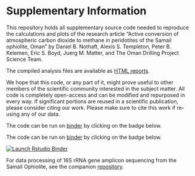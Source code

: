 # Supplementary Information

This repository holds all supplementary source code needed to reproduce the calculations and plots of the research article “Active conversion of atmospheric carbon dioxide to methane in peridotites of the Samail ophiolite, Oman” by Daniel B. Nothaft, Alexis S. Templeton, Peter B. Kelemen, Eric S. Boyd, Juerg M. Matter, and The Oman Drilling Project Science Team.

The compiled analysis files are available as [HTML reports](https://danote.github.io/Oman-14CH4/).

We hope that this code, or any part of it, might prove useful to other members of the scientific community interested in the subject matter. All code is completely open-access and can be modified and repurposed in every way. If significant portions are reused in a scientific publication, please consider citing our work. Please make sure to cite this work if re-using any of our data.

The code can be run on [binder](https://mybinder.org/v2/gh/danote/Oman-packers-2018-2019/master) by clicking on the badge below.

The code can be run on [binder](https://mybinder.org/v2/gh/danote/Oman-packers-2018-2019/master) by clicking on the badge below.

<!-- badges: start -->
[![Launch Rstudio Binder](http://mybinder.org/badge_logo.svg)](https://mybinder.org/v2/gh/danote/Oman-14CH4/master?urlpath=rstudio)
<!-- badges: end -->

For data processing of 16S rRNA gene amplicon sequencing from the Samail Ophiolite, see the companion [repository](https://github.com/danote/Samail_16S_compilation).

